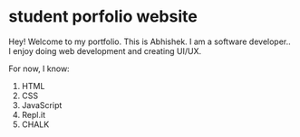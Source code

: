 # student porfolio website

Hey! Welcome to my portfolio.
This is Abhishek.
I am a software developer..
I enjoy doing web development and creating UI/UX.

For now, I know:

1. HTML
1. CSS
1. JavaScript
1. Repl.it
1. CHALK
